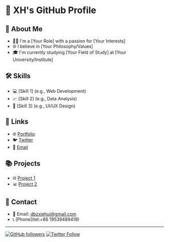 # 🌟 XH's GitHub Profile

## 🚀 About Me
- 👨‍💻 I'm a [Your Role] with a passion for [Your Interests]
- 🌐 I believe in [Your Philosophy/Values]
- 🎓 I'm currently studying [Your Field of Study] at [Your University/Institute]

## 🛠️ Skills
- 💻 [Skill 1] (e.g., Web Development)
- 📈 [Skill 2] (e.g., Data Analysis)
- 🎨 [Skill 3] (e.g., UI/UX Design)

## 🔗 Links
- 🌐 [Portfolio](https://yourportfolio.com)
- 🐦 [Twitter](https://twitter.com/yourusername)
- 📧 [Email](mailto:youremail@example.com)

## 📚 Projects
- 🌐 [Project 1](https://github.com/yourusername/project1)
- 📊 [Project 2](https://github.com/yourusername/project2)

## 💬 Contact
- 💌 Email: dbzxiehui@gmail.com
- 📞 [Phone](tel:+86 19539489419)

---

[![GitHub followers](https://img.shields.io/github/followers/XH1025?style=social)](https://github.com/yourusername)
[![Twitter Follow](https://img.shields.io/twitter/follow/XH1025?style=social)](https://twitter.com/yourusername)
